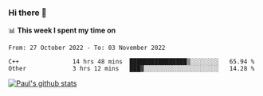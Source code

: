 ### Hi there 👋

📊 **This week I spent my time on**
<!--START_SECTION:waka-->

```text
From: 27 October 2022 - To: 03 November 2022

C++               14 hrs 48 mins  ████████████████▒░░░░░░░░   65.94 %
Other             3 hrs 12 mins   ███▓░░░░░░░░░░░░░░░░░░░░░   14.28 %
```

<!--END_SECTION:waka-->


[![Paul's github stats](https://github-readme-stats.vercel.app/api?username=mickeyouyou&theme=dracula&show_icons=true)](https://github.com/anuraghazra/github-readme-stats)
